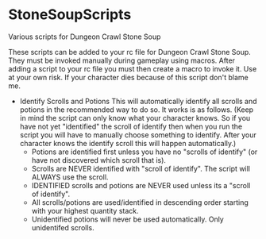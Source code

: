 # StoneSoupScripts
Various scripts for Dungeon Crawl Stone Soup

These scripts can be added to your rc file for Dungeon Crawl Stone Soup. They must be invoked manually during gameplay using macros. After adding a script to your rc file you must then create a macro to invoke it. Use at your own risk. If your character dies because of this script don't blame me.

* Identify Scrolls and Potions
This will automatically identify all scrolls and potions in the recommended way to do so. It works is as follows. (Keep in mind the script can only know what your character knows. So if you have not yet "identified" the scroll of identify then when you run the script you will have to manually choose something to identify. After your character knows the identify scroll this will happen automatically.)
    - Potions are identified first unless you have no "scrolls of identify" (or have not discovered which scroll that is).
    - Scrolls are NEVER identified with "scroll of identify". The script will ALWAYS use the scroll.
    - IDENTIFIED scrolls and potions are NEVER used unless its a "scroll of identify".
    - All scrolls/potions are used/identified in descending order starting with your highest quantity stack. 
    - Unidentified potions will never be used automatically. Only unidentifed scrolls.
